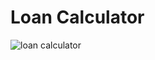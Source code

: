 # Loan Calculator 
![loan calculator](https://user-images.githubusercontent.com/46998960/59964101-fb901b80-94f3-11e9-860e-af25bfce7c43.JPG)

